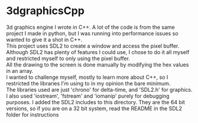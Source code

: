 # 3dgraphicsCpp
3d graphics engine I wrote in C++. A lot of the code is from the same project I made in python, but I was running into performance issues so wanted to give it a shot in C++.<br>
This project uses SDL2 to create a window and access the pixel buffer. Although SDL2 has plenty of features I could use, I chose to do it all myself and restricted myself to only using the pixel buffer.<br>
All the drawing to the screen is done manually by modifying the hex values in an array.<br>
I wanted to challenge myself, mostly to learn more about C++, so I restricted the libraries I'm using to in my opinion the bare minimum.<br>
The libraries used are just 'chrono' for delta-time, and 'SDL2.h' for graphics. I also used 'iostream', 'fstream' and 'iomanip' purely for debugging purposes.
I added the SDL2 includes to this directory. They are the 64 bit versions, so if you are on a 32 bit system, read the README in the SDL2 folder for instructions